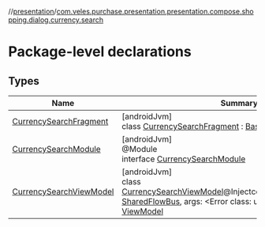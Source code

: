 //[presentation](../../index.md)/[com.veles.purchase.presentation.presentation.compose.shopping.dialog.currency.search](index.md)

# Package-level declarations

## Types

| Name | Summary |
|---|---|
| [CurrencySearchFragment](-currency-search-fragment/index.md) | [androidJvm]<br>class [CurrencySearchFragment](-currency-search-fragment/index.md) : [BaseFragment](../com.veles.purchase.presentation.base.mvvm.fragment/-base-fragment/index.md) |
| [CurrencySearchModule](-currency-search-module/index.md) | [androidJvm]<br>@Module<br>interface [CurrencySearchModule](-currency-search-module/index.md) |
| [CurrencySearchViewModel](-currency-search-view-model/index.md) | [androidJvm]<br>class [CurrencySearchViewModel](-currency-search-view-model/index.md)@Injectconstructor(sharedFlowBus: [SharedFlowBus](../com.veles.purchase.presentation.data.bus/-shared-flow-bus/index.md), args: <!---  GfmCommand {"@class":"org.jetbrains.dokka.gfm.ResolveLinkGfmCommand","dri":{"packageName":"","classNames":"<Error class: unknown class>","callable":null,"target":{"@class":"org.jetbrains.dokka.links.PointingToDeclaration"},"extra":null}} --->&lt;Error class: unknown class&gt;<!--- --->) : [ViewModel](https://developer.android.com/reference/kotlin/androidx/lifecycle/ViewModel.html) |
